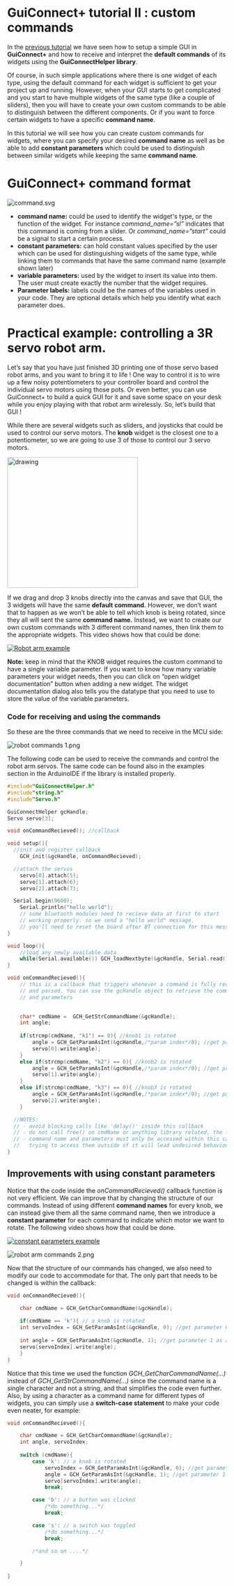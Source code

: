 # GuiConnect+ tutorial II : custom commands

In the [previous tutorial](https://github.com/zakimadaoui/GuiConnectHelper/blob/master/docs/Getting%20started%20with%20GuiConnect%2B.md) we have seen how to setup a simple GUI in **GuiConnect+** and how to receive and interpret the **default commands** of its widgets using the **GuiConnectHelper library**.

Of course, in such simple applications where there is one widget of each type, using the default command for each widget is sufficient to get your project up and running. However, when your GUI starts to get complicated and you start to have multiple widgets of the same type (like a couple of sliders), then you will have to create your own custom commands to be able to distinguish between the different components. Or if you want to force certain widgets to have a specific **command name**.

In this tutorial we will see how you can create custom commands for widgets, where you can specify your desired **command name** as well as be able to add **constant parameters** which could be used to distinguish between similar widgets while keeping the same **command name**.

# GuiConnect+ command format

![command.svg](assets/commands/command.svg)

- **command name:**  could be used to identify the widget's type, or the function of the widget. For instance *command_name=”sl”* indicates that this command is coming from a slider. Or  *command_name=”start”* could be a signal to start a certain process.
- **constant parameters:** can hold constant values specified by the user which can be used for distinguishing widgets of the same type, while linking them to commands that have the same command name (example shown later)
- **variable parameters:** used by the widget to insert its value into them. The user must create exactly the number that the widget requires.
- **Parameter labels:** labels could be the names of the variables used in your code. They are optional details which help you identify what each parameter does.

# Practical example: controlling a 3R servo robot arm.

Let’s say that you have just finished 3D printing one of those servo based robot arms, and you want to bring it to life ! One way to control it is to wire up a few noisy potentiometers to your controller board and control the individual servo motors using those pots. Or even better, you can use GuiConnect+ to build a quick GUI for it and save some space on your desk while you  enjoy playing with that robot arm wirelessly. So, let’s build that GUI !

While there are several widgets such as sliders, and joysticks that could be used to control our servo motors. The **knob** widget is the closest one to a potentiometer, so we are going to use 3 of those to control our 3 servo motors. 


<img src="assets/commands/knobs.jpg" alt="drawing" width="300"/>

If we drag and drop 3 knobs directly into the canvas and save that GUI, the 3 widgets will have the same **default command.**  However, we don’t want that to happen as we won’t be able to tell which knob is being rotated, since they all will sent the same **command name.** Instead, we want to create our own custom commands with 3 different command names, then link them to the appropriate widgets. This video shows how that could be done:


[![Robot arm example](http://img.youtube.com/vi/swxpUSAc8as/0.jpg)](http://www.youtube.com/watch?swxpUSAc8as "GuiConnect+: robot arm example")

**Note:** keep in mind that the KNOB widget requires the custom command to have a single variable parameter. If you want to know how many variable parameters your widget needs, then you can click on “open widget documentation” button when adding a new widget. The widget documentation dialog also tells you the datatype that you need to use to store the value of the variable parameters. 

### Code for receiving and using the commands

So these are the three commands that we need to receive in the MCU side:

![robot commands 1.png](assets/commands/robot%20commands%201.png)

The following code can be used to receive the commands and control the robot arm servos. The same code can be found also in the examples section in the ArduinoIDE if the library is installed properly.

```c
#include"GuiConnectHelper.h"
#include"string.h"
#include"Servo.h"

GuiConnectHelper gcHandle;
Servo servo[3];

void onCommandRecieved(); //callback

void setup(){
  //init and register callback
	GCH_init(&gcHandle, onCommandRecieved);

  //attach the servos
	servo[0].attach(5);
  	servo[1].attach(6);
  	servo[2].attach(7);

  Serial.begin(9600);
	Serial.println("hello world");
	// some bluetooth modules need to recieve data at first to start
	// working properly. so we send a "hello world" message.
	// you'll need to reset the board after BT connection for this message to be sent
}

void loop(){
	//load any newly available data
	while(Serial.available()) GCH_loadNextbyte(&gcHandle, Serial.read());
}

void onCommandRecieved(){
	// this is a callback that triggers whenever a command is fully recived
	// and parsed. You can use the gcHandle object to retrieve the command_name
	// and parameters

 
	char* cmdName =  GCH_GetStrCommandName(&gcHandle);
    int angle;
  
	if(strcmp(cmdName, "k1") == 0){ //knob1 is rotated
		angle = GCH_GetParamAsInt(&gcHandle,/*param index*/0); //get parameter 0 as an integer value
		servo[0].write(angle);
	}
  	else if(strcmp(cmdName, "k2") == 0){ //knob2 is rotated
		angle = GCH_GetParamAsInt(&gcHandle,/*param index*/0); //get parameter 0 as an integer value
		servo[1].write(angle);
 	}
  	else if(strcmp(cmdName, "k3") == 0){ //knob3 is rotated
		angle = GCH_GetParamAsInt(&gcHandle,/*param index*/0); //get parameter 0 as an integer value
		servo[2].write(angle);
 	}

  //NOTES:
  // - avoid blocking calls like 'delay()' inside this callback
  // - do not call free() on cmdName or anything library related, the library takes care of that.
  // - command name and parameters must only be accessed within this callback
  //   trying to access them outside of it will lead undesired behaviour
}
```

## Improvements with using constant parameters

Notice that the code inside the *onCommandRecieved()* callback function is not very efficient. We can improve that by changing the structure of our commands. Instead of using different **command names** for every knob, we can instead give them all the same command name, then we introduce a **constant parameter** for each command to indicate which motor we want to rotate.  The following video shows how that could be done.

[![constant parameters example](http://img.youtube.com/vi/S0pIVtJqQJY/0.jpg)](http://www.youtube.com/watch?S0pIVtJqQJY "GuiConnect+: constant parameters example")

![robot arm commands 2.png](assets/commands/robot%20arm%20commands%202.png)

Now that the structure of our commands has changed, we also need to modify our code to accommodate for that. The only part that needs to be changed is within the callback:

```c
void onCommandRecieved(){

	char cmdName = GCH_GetCharCommandName(&gcHandle); 
  
	if(cmdName == 'k'){ // a knob is rotated
    int servoIndex = GCH_GetParamAsInt(&gcHandle, 0); //get parameter 0 as an integer value
    
	int angle = GCH_GetParamAsInt(&gcHandle, 1); //get parameter 1 as an integer value
    servo[servoIndex].write(angle);
	}
}
```

Notice that this time we used the function *GCH_GetCharCommandName(…)* instead of  *GCH_GetStrCommandName(…)* since the command name is a single character and not a string, and that simplifies the code even further. Also, by using a character as a command name for different types of widgets, you can simply use a **switch-case statement** to make your code even neater, for example:

```c
void onCommandRecieved(){

	char cmdName = GCH_GetCharCommandName(&gcHandle); 
    int angle, servoIndex;
	
	switch (cmdName){
		case 'k': // a knob is rotated
			servoIndex = GCH_GetParamAsInt(&gcHandle, 0); //get parameter 0 as an integer value
			angle = GCH_GetParamAsInt(&gcHandle, 1); //get parameter 1 as an integer value
			servo[servoIndex].write(angle);
			break;

		case 'b': // a button was clicked
			/*do something...*/
			break;

		case 's': // a switch was toggled
			/*do something...*/
			break;

		/*and so on ....*/

	}
  
}
```
